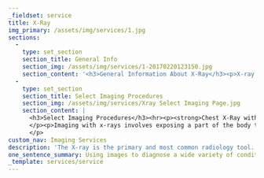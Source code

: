```yaml
---
_fieldset: service
title: X-Ray
img_primary: /assets/img/services/1.jpg
sections:
  - 
    type: set_section
    section_title: General Info
    section_img: /assets/img/services/1-20170220123150.jpg
    section_content: '<h3>General Information About X-Ray</h3><p>X-ray is the primary and most common examination within the specialty of radiology. X-rays provide valuable information to radiologists about your health and play an important role in diagnosis. X-rays of the chest, abdomen, spine, sinuses and extremities are all very common X-ray tests performed. X-rays are a form of electromagnetic radiation producing wavelengths that are shorter than visible light and therefore invisible. X-rays also behave differently than light in that they are able to penetrate into matter (including the body) and can ionize matter which strips away the normally occurring electrons from atoms and creates radiation.</p><p>X-rays do provide valuable information to your radiologist and primary care physicians, they are not to be ordered without careful consideration of the risks and benefits of use. The primary risk of an X-ray exam is radiation exposure to the patient. In simple terms, the effective radiation dose from a single chest X-ray is comparable to the amount of radiation you are exposed to from natural surroundings in about 10 days. Learn more about X-rays <a href="http://www.radiologyinfo.org/en/pdf/sfty_xray.pdf" target="_blank">here</a>.</p><p>An X-ray creates an image of the dense structures inside the body that are recorded on film for evaluation by a radiologist.</p>'
  - 
    type: set_section
    section_title: Select Imaging Procedures
    section_img: /assets/img/services/Xray Select Imaging Page.jpg
    section_content: |
      <h3>Select Imaging Procedures</h3><hr><p><strong>Chest X-Ray with PA and Lateral Views</strong>
      </p><p>Imaging with x-rays involves exposing a part of the body to a small dose of ionizing radiation to produce pictures of the inside of the body. A chest x-ray makes images of the heart, lungs, airways, blood vessels and the bones of the spine and chest. Two images are taken one PA-posterior/anterior (front view) and one taken Lateral (side view).<br>
      </p>
custom_nav: Imaging Services
description: 'The X-ray is the primary and most common radiology tool. X-rays provide valuable information to radiologists about your health and play an important role in diagnosis. '
one_sentence_summary: Using images to diagnose a wide variety of conditions.
_template: services/service
---
```








